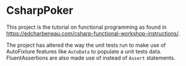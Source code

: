 # CsharpPoker

This project is the tutorial on functional programming as found in https://edcharbeneau.com/csharp-functional-workshop-instructions/.

The project has altered the way the unit tests run to make use of AutoFixture features like `AutoData` to populate a unit tests data.  
FluentAssertions are also made use of instead of `Assert` statements.
